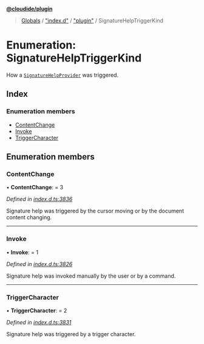 **[@cloudide/plugin](../README.md)**

> [Globals](../README.md) / ["index.d"](../modules/_index_d_.md) / ["plugin"](../modules/_index_d_._plugin_.md) / SignatureHelpTriggerKind

# Enumeration: SignatureHelpTriggerKind

How a [`SignatureHelpProvider`](#SignatureHelpProvider) was triggered.

## Index

### Enumeration members

* [ContentChange](_index_d_._plugin_.signaturehelptriggerkind.md#contentchange)
* [Invoke](_index_d_._plugin_.signaturehelptriggerkind.md#invoke)
* [TriggerCharacter](_index_d_._plugin_.signaturehelptriggerkind.md#triggercharacter)

## Enumeration members

### ContentChange

•  **ContentChange**:  = 3

*Defined in [index.d.ts:3836](https://github.com/shuyaqian/cloudide-plugin-api/blob/6d83fa1/index.d.ts#L3836)*

Signature help was triggered by the cursor moving or by the document content changing.

___

### Invoke

•  **Invoke**:  = 1

*Defined in [index.d.ts:3826](https://github.com/shuyaqian/cloudide-plugin-api/blob/6d83fa1/index.d.ts#L3826)*

Signature help was invoked manually by the user or by a command.

___

### TriggerCharacter

•  **TriggerCharacter**:  = 2

*Defined in [index.d.ts:3831](https://github.com/shuyaqian/cloudide-plugin-api/blob/6d83fa1/index.d.ts#L3831)*

Signature help was triggered by a trigger character.
